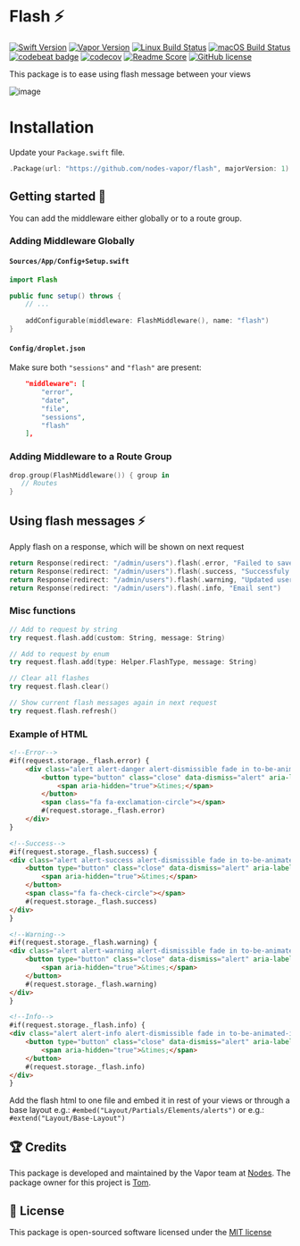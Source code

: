 # Flash ⚡️
[![Swift Version](https://img.shields.io/badge/Swift-3.1-brightgreen.svg)](http://swift.org)
[![Vapor Version](https://img.shields.io/badge/Vapor-2-F6CBCA.svg)](http://vapor.codes)
[![Linux Build Status](https://img.shields.io/circleci/project/github/nodes-vapor/flash.svg?label=Linux)](https://circleci.com/gh/nodes-vapor/flash)
[![macOS Build Status](https://img.shields.io/travis/nodes-vapor/flash.svg?label=macOS)](https://travis-ci.org/nodes-vapor/flash)
[![codebeat badge](https://codebeat.co/badges/52c2f960-625c-4a63-ae63-52a24d747da1)](https://codebeat.co/projects/github-com-nodes-vapor-flash)
[![codecov](https://codecov.io/gh/nodes-vapor/flash/branch/master/graph/badge.svg)](https://codecov.io/gh/nodes-vapor/flash)
[![Readme Score](http://readme-score-api.herokuapp.com/score.svg?url=https://github.com/nodes-vapor/flash)](http://clayallsopp.github.io/readme-score?url=https://github.com/nodes-vapor/flash)
[![GitHub license](https://img.shields.io/badge/license-MIT-blue.svg)](https://raw.githubusercontent.com/nodes-vapor/flash/master/LICENSE)

This package is to ease using flash message between your views

![image](https://cloud.githubusercontent.com/assets/1279756/21659442/fcfdd126-d2ca-11e6-8157-d6860aa02363.png)

# Installation

Update your `Package.swift` file.
```swift
.Package(url: "https://github.com/nodes-vapor/flash", majorVersion: 1)
```

## Getting started 🚀

You can add the middleware either globally or to a route group.

### Adding Middleware Globally

#### `Sources/App/Config+Setup.swift`
```swift
import Flash
```

```swift
public func setup() throws {
    // ...
    
    addConfigurable(middleware: FlashMiddleware(), name: "flash")
}
```

#### `Config/droplet.json`

Make sure both `"sessions"` and `"flash"` are present:

```json
    "middleware": [
        "error",
        "date",
        "file",
        "sessions",
        "flash"
    ],
```

### Adding Middleware to a Route Group

```swift
drop.group(FlashMiddleware()) { group in
   // Routes
}
```
## Using flash messages ⚡️

Apply flash on a response, which will be shown on next request
```swift
return Response(redirect: "/admin/users").flash(.error, "Failed to save user")
return Response(redirect: "/admin/users").flash(.success, "Successfuly saved")
return Response(redirect: "/admin/users").flash(.warning, "Updated user")
return Response(redirect: "/admin/users").flash(.info, "Email sent")
```

### Misc functions

```swift
// Add to request by string
try request.flash.add(custom: String, message: String)

// Add to request by enum
try request.flash.add(type: Helper.FlashType, message: String)

// Clear all flashes
try request.flash.clear()

// Show current flash messages again in next request
try request.flash.refresh()

```

### Example of HTML
```html
<!--Error-->
#if(request.storage._flash.error) {
    <div class="alert alert-danger alert-dismissible fade in to-be-animated-in" role="alert">
        <button type="button" class="close" data-dismiss="alert" aria-label="Close">
            <span aria-hidden="true">&times;</span>
        </button>
        <span class="fa fa-exclamation-circle"></span>
        #(request.storage._flash.error)
    </div>
}

<!--Success-->
#if(request.storage._flash.success) {
<div class="alert alert-success alert-dismissible fade in to-be-animated-in" role="alert">
    <button type="button" class="close" data-dismiss="alert" aria-label="Close">
        <span aria-hidden="true">&times;</span>
    </button>
    <span class="fa fa-check-circle"></span>
    #(request.storage._flash.success)
</div>
}

<!--Warning-->
#if(request.storage._flash.warning) {
<div class="alert alert-warning alert-dismissible fade in to-be-animated-in" role="alert">
    <button type="button" class="close" data-dismiss="alert" aria-label="Close">
        <span aria-hidden="true">&times;</span>
    </button>
    #(request.storage._flash.warning)
</div>
}

<!--Info-->
#if(request.storage._flash.info) {
<div class="alert alert-info alert-dismissible fade in to-be-animated-in" role="alert">
    <button type="button" class="close" data-dismiss="alert" aria-label="Close">
        <span aria-hidden="true">&times;</span>
    </button>
    #(request.storage._flash.info)
</div>
}

```

Add the flash html to one file and embed it in rest of your views or through a base layout
e.g.: `#embed("Layout/Partials/Elements/alerts")`
or
e.g.: `#extend("Layout/Base-Layout")`


## 🏆 Credits

This package is developed and maintained by the Vapor team at [Nodes](https://www.nodesagency.com).
The package owner for this project is [Tom](https://github.com/tomserowka).


## 📄 License

This package is open-sourced software licensed under the [MIT license](http://opensource.org/licenses/MIT)
